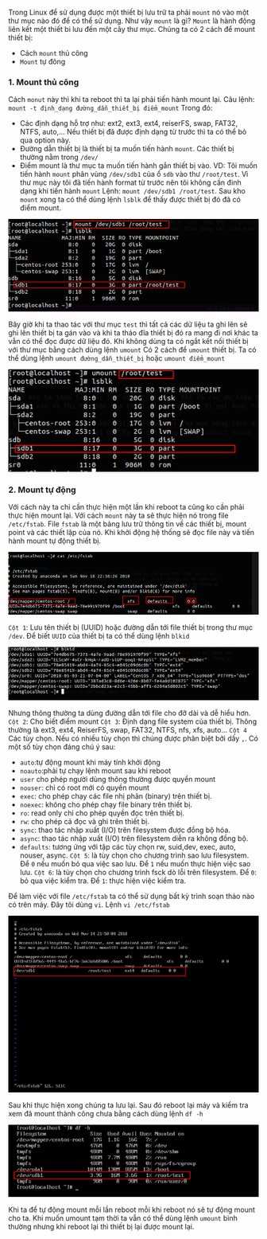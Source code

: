 Trong Linux để sử dụng được một thiết bị lưu trữ ta phải `mount` nó vào một thư mục nào đó để có thể sử dụng. Như vậy `mount` là gì? `Mount` là hành động liên kết một thiết bi lưu đến một cây thư mục.
Chúng ta có 2 cách để mount thiết bị:

- Cách `mount` thủ công
- `Mount` tự đông

### 1. Mount thủ công

Cách `monut` này thì khi ta reboot thì ta lại phải tiến hành mount lại.
Câu lệnh: `mount -t định_dạng đường_dẫn_thiết_bị điểm_mount`
Trong đó:

- Các định dạng hỗ trợ như: ext2, ext3, ext4, reiserFS, swap, FAT32, NTFS, auto,... Nếu thiết bị đã được định dạng từ trước thì ta có thể bỏ qua option này.
- Đường dẫn thiết bị là thiết bị ta muốn tiến hành `mount`. Các thiết bị thường nằm trong `/dev/`
- Điểm mount là thư mục ta muốn tiến hành gắn thiết bị vào.
  VD: Tôi muốn tiến hành `mount` phân vùng `/dev/sdb1` của ổ `sdb` vào thư `/root/test`. Vì thư mục này tôi đã tiến hành format từ trước nên tôi không cần đinh dạng khi tiến hành `mount`
  Lệnh: `mount /dev/sdb1 /root/test`. Sau kho `mount` xong ta có thể dùng lệnh `lsblk` để thấy được thiết bị đó đã có điểm mount.

![](./images/mo1.png)

Bây giờ khi ta thao tác với thư mục `test` thì tất cả các dữ liệu ta ghi lên sẽ ghi lên thiết bị ta gán vào và khi ta tháo đĩa thiết bị đó ra mang đi nơi khác ta vẫn có thể đọc được dữ liệu đó.
Khi không dùng ta có ngắt kết nối thiết bị với thư mục bằng cách dùng lệnh `umount`
Có 2 cách để `umount` thiết bị. Ta có thể dùng lệnh `umount đường_dẫn_thiết_bị` hoặc `umount điểm_mount`

![](./images/mo2.png)

### 2. Mount tự động

Với cách này ta chỉ cần thực hiện một lần khi reboot ta cũng ko cần phải thực hiện mount lại.
Với cách `mount` này ta sẽ thực hiện nó trong file `/etc/fstab`. File `fstab` là một bảng lưu trữ thông tin về các thiết bị, mount point và các thiết lập của nó. Khi khởi động hệ thống sẽ đọc file này và tiến hành mount tự động thiết bị.

![](./images/mo3.png)

`Cột 1`: Lưu tên thiết bị (UUID) hoặc đường dẫn tới file thiết bị trong thư mục `/dev`.
Để biết `UUID` của thiết bị ta có thể dùng lệnh `blkid`

![](./images/mo4.png)

Nhưng thông thường ta dùng đường dẫn tới file cho đỡ dài và dễ hiểu hơn.
`Cột 2`: Cho biết điểm mount
`Cột 3`: Định dạng file system của thiết bị. Thông thường là ext3, ext4, ReiserFS, swap, FAT32, NTFS, nfs, xfs, auto...
`Cột 4` Các tùy chọn. Nếu có nhiều tùy chọn thì chúng được phân biệt bởi dấy `,`. Có một số tùy chọn đáng chú ý sau:

- `auto`:tự động mount khi máy tính khởi động
- `noauto`:phải tự chạy lệnh mount sau khi reboot
- `user` cho phép người dùng thông thường được quyền mount
- `nouser`: chỉ có root mới có quyền mount
- `exec`: cho phép chạy các file nhị phân (binary) trên thiết bị.
- `noexec`: không cho phép chạy file binary trên thiết bị.
- `ro`: read only chỉ cho phép quyền đọc trên thiết bị.
- `rw`: cho phép cả đọc và ghi trên thiết bị.
- `sync`: thao tác nhập xuất (I/O) trên filesystem được đồng bộ hóa.
- `async`: thao tác nhập xuất (I/O) trên filesystem diễn ra không đồng bộ.
- `defaults`: tương ứng với tập các tùy chọn rw, suid,dev, exec, auto, nouser, async.
  `Cột 5`: là tùy chọn cho chương trình sao lưu filesystem. Để `0` nếu muốn bỏ qua việc sao lưu. Để `1` nếu muốn thực hiện việc sao lưu.
  `Cột 6`: là tùy chọn cho chương trình fsck dò lỗi trên filesystem. Để `0`: bỏ qua việc kiểm tra. Để `1`: thực hiện việc kiểm tra.

Để làm việc với file `/etc/fstab` ta có thể sử dụng bất kỳ trình soạn thảo nào có trên máy. Đây tôi dùng `vi`. Lệnh `vi /etc/fstab`

![](./images/mo5.png)

Sau khi thực hiện xong chúng ta lưu lại. Sau đó reboot lại máy và kiểm tra xem đã mount thành công chưa bằng cách dùng lệnh `df -h`

![](./images/mo6.png)

Khi ta để tự động mount mỗi lần reboot mỗi khi reboot nó sẽ tự động mount cho ta. Khi muốn umount tạm thời ta vẫn có thể dùng lệnh `umount` bình thường nhưng khi reboot lại thì thiết bị lại được mount lại.
